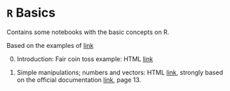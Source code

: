 # `R` Basics
Contains some notebooks with the basic concepts on R.

Based on the examples of [link](https://www.wiley.com/en-us/Probability%2C+Decisions+and+Games%3A+A+Gentle+Introduction+using+R-p-9781119302605)


  0. Introduction: Fair coin toss example: HTML [link](https://jmsevillam.github.io/R_basics/Notebooks/0.%20Introduction%20to%20R.html)

  1. Simple manipulations; numbers and vectors: HTML [link](https://jmsevillam.github.io/R_basics/Notebooks/1.%20Simple%20manipulations%3B%20numbers%20and%20vectors.html), strongly based on the official documentation [link](https://cran.r-project.org/), page 13. 
